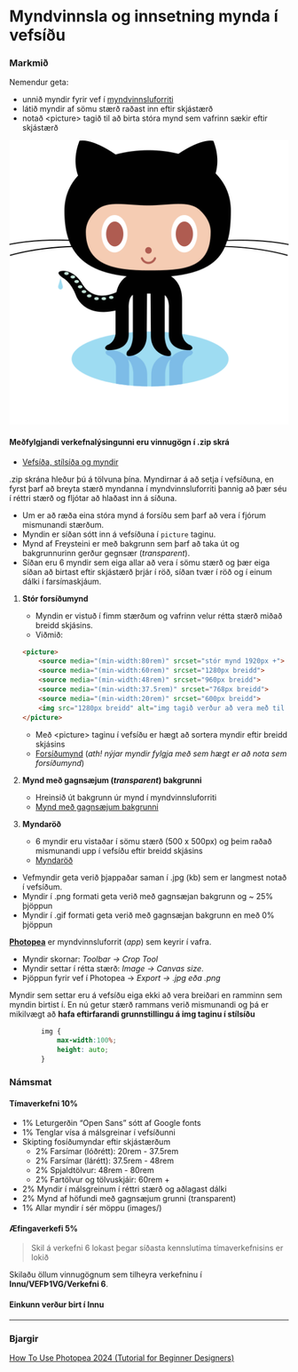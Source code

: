 # Myndvinnsla og innsetning mynda í vefsíðu

### Markmið

Nemendur geta:

* unnið myndir fyrir vef í [myndvinnsluforriti](https://www.photopea.com/)
* látið myndir af sömu stærð raðast inn eftir skjástærð 
* notað &lt;picture> tagið til að birta stóra mynd sem vafrinn sækir eftir skjástærð 

![Octocat](github-octocat.svg)

#### Meðfylgjandi verkefnalýsingunni eru vinnugögn í .zip skrá

* [Vefsíða, stílsíða og myndir](Namsefni-6/vinnugogn.zip)  

.zip skrána hleður þú á tölvuna þína. Myndirnar á að setja í vefsíðuna, en fyrst þarf að breyta stærð myndanna í myndvinnsluforriti þannig að þær séu í réttri stærð og fljótar að hlaðast inn á síðuna. 

- Um er að ræða eina stóra mynd á forsíðu sem þarf að vera í fjórum mismunandi stærðum. 
- Myndin er síðan sótt inn á vefsíðuna í ` picture ` taginu.
- Mynd af Freysteini er með bakgrunn sem þarf að taka út og bakgrunnurinn gerður gegnsær (_transparent_). 
- Síðan eru 6 myndir sem eiga allar að vera í sömu stærð og þær eiga síðan að birtast eftir skjástærð þrjár í röð, síðan tvær í röð og í einum dálki í farsímaskjáum. 

1. **Stór forsíðumynd**
    * Myndin er vistuð í fimm stærðum og vafrinn velur rétta stærð miðað breidd skjásins. 
    * Viðmið: <br>

    ```HTML
    <picture>
        <source media="(min-width:80rem)" srcset="stór mynd 1920px +">
        <source media="(min-width:60rem)" srcset="1280px breidd">
        <source media="(min-width:48rem)" srcset="960px breidd"> 
        <source media="(min-width:37.5rem)" srcset="768px breidd">
        <source media="(min-width:20rem)" srcset="600px breidd">
        <img src="1280px breidd" alt="img tagið verður að vera með til vara (fallback)" style="width:auto;">
    </picture>
    ```
        
    * Með &lt;picture> taginu í vefsíðu er hægt að sortera myndir eftir breidd skjásins
    * [Forsíðumynd](myndir/mynd1.jpg) (_ath! nýjar myndir fylgja með sem hægt er að nota sem forsíðumynd_)
1. **Mynd með gagnsæjum (_transparent_) bakgrunni**
    * Hreinsið út bakgrunn úr mynd í myndvinnsluforriti 
    * [Mynd með gagnsæjum bakgrunni](myndir/mynd2.jpg)
1. **Myndaröð** 
    * 6 myndir eru vistaðar í sömu stærð  (500 x 500px) og þeim raðað mismunandi upp í vefsíðu eftir breidd skjásins
    * [Myndaröð](myndir/mynd3.jpg)

* Vefmyndir geta verið þjappaðar saman í .jpg (kb) sem er langmest notað í vefsíðum. 
* Myndir í .png formati geta verið með gagnsæjan bakgrunn og ~ 25% þjöppun
* Myndir í .gif formati geta verið með gagnsæjan bakgrunn en með 0% þjöppun

**[Photopea](https://www.photopea.com/)** er myndvinnsluforrit (_app_) sem keyrir í vafra.

* Myndir skornar:  _Toolbar -> Crop Tool_
* Myndir settar í rétta stærð: _Image -> Canvas size_.
* Þjöppun fyrir vef  í Photopea  -> _Export -> .jpg eða .png_
    
Myndir sem settar eru á vefsíðu eiga ekki að vera breiðari en ramminn sem myndin birtist í. En nú getur stærð rammans verið mismunandi og þá er mikilvægt að **hafa eftirfarandi grunnstillingu á img taginu í stílsíðu** 

```CSS
        img { 
            max-width:100%;
            height: auto;
        }
```

### Námsmat 

#### Tímaverkefni 10%

-	1% Leturgerðin “Open Sans” sótt af Google fonts
-	1% Tenglar vísa á málsgreinar í vefsíðunni
-	Skipting fosíðumyndar eftir skjástærðum
    - 2% Farsímar (lóðrétt): 20rem - 37.5rem
    - 2% Farsímar (lárétt): 37.5rem - 48rem
    - 2% Spjaldtölvur: 48rem - 80rem
    - 2% Fartölvur og tölvuskjáir: 60rem +
-	2% Myndir í málsgreinum í réttri stærð og aðlagast dálki
-	2% Mynd af höfundi með gagnsæjum grunni (transparent)
-	1% Allar myndir í sér möppu (images/)

#### Æfingaverkefi 5%

> Skil á verkefni 6 lokast þegar síðasta kennslutíma tímaverkefnisins er lokið

Skilaðu öllum vinnugögnum sem tilheyra verkefninu í **Innu/VEFÞ1VG/Verkefni 6**. 

#### Einkunn verður birt í Innu

---

### Bjargir

[How To Use Photopea 2024 (Tutorial for Beginner Designers)](https://www.youtube.com/watch?v=JIdvvG9ZX7c)

